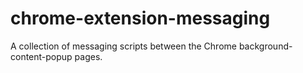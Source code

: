 chrome-extension-messaging
==========================

A collection of messaging scripts between the Chrome background-content-popup pages.
